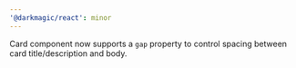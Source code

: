 ```yaml
---
'@darkmagic/react': minor
---
```


Card component now supports a `gap` property to control spacing between card title/description and body.
